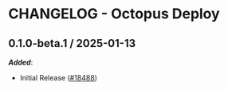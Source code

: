 # CHANGELOG - Octopus Deploy

<!-- towncrier release notes start -->

## 0.1.0-beta.1 / 2025-01-13

***Added***:

* Initial Release ([#18488](https://github.com/DataDog/integrations-core/pull/18488))
